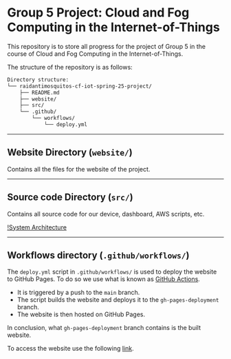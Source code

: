 # **Group 5 Project**: Cloud and Fog Computing in the Internet-of-Things

This repository is to store all progress for the project of Group 5 in the course of Cloud and Fog Computing in the Internet-of-Things.

The structure of the repository is as follows:

```bash
Directory structure:
└── raidantimosquitos-cf-iot-spring-25-project/
    ├── README.md
    ├── website/
    ├── src/
    └── .github/
        └── workflows/
            └── deploy.yml
```

---

## Website Directory (`website/`)

Contains all the files for the website of the project.

---

## Source code Directory (`src/`)

Contains all source code for our device, dashboard, AWS scripts, etc.

[!System Architecture](images/system_architecture.png)

---

## Workflows directory (`.github/workflows/`)

The `deploy.yml` script in `.github/workflows/` is used to deploy the website to GitHub Pages. To do so we use what is known as [GitHub Actions](https://github.com/features/actions).

- It is triggered by a push to the `main` branch.
- The script builds the website and deploys it to the `gh-pages-deployment` branch.
- The website is then hosted on GitHub Pages.

In conclusion, what `gh-pages-deployment` branch contains is the built website.

To access the website use the following [link](https://raidantimosquitos.github.io/cf-iot-spring-25-project/).
